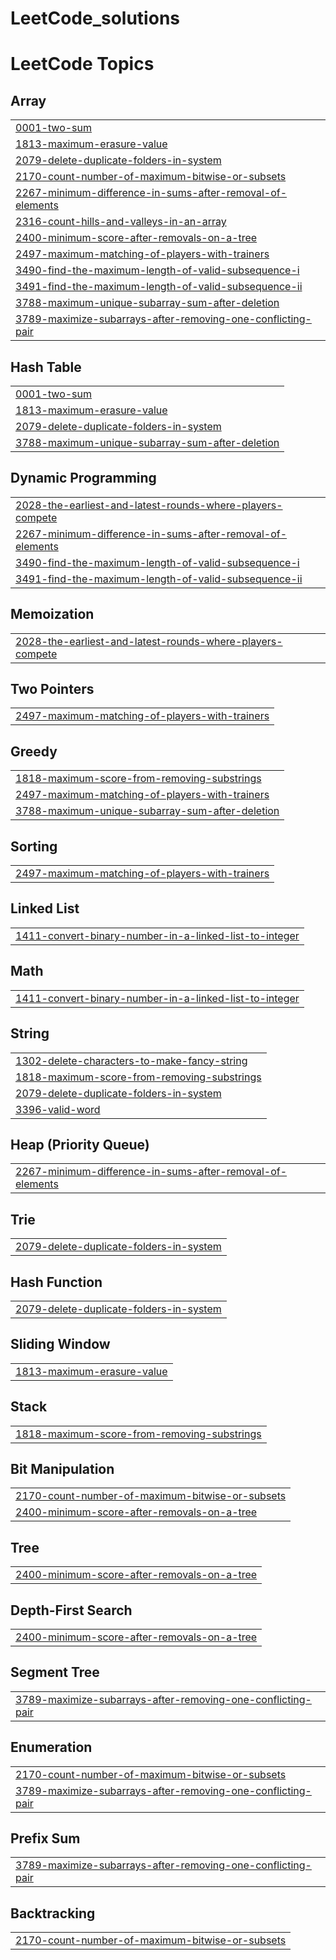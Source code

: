 # LeetCode_solutions
<!---LeetCode Topics Start-->
# LeetCode Topics
## Array
|  |
| ------- |
| [0001-two-sum](https://github.com/Nikhilsingh46/LeetCode_solutions/tree/master/0001-two-sum) |
| [1813-maximum-erasure-value](https://github.com/Nikhilsingh46/LeetCode_solutions/tree/master/1813-maximum-erasure-value) |
| [2079-delete-duplicate-folders-in-system](https://github.com/Nikhilsingh46/LeetCode_solutions/tree/master/2079-delete-duplicate-folders-in-system) |
| [2170-count-number-of-maximum-bitwise-or-subsets](https://github.com/Nikhilsingh46/LeetCode_solutions/tree/master/2170-count-number-of-maximum-bitwise-or-subsets) |
| [2267-minimum-difference-in-sums-after-removal-of-elements](https://github.com/Nikhilsingh46/LeetCode_solutions/tree/master/2267-minimum-difference-in-sums-after-removal-of-elements) |
| [2316-count-hills-and-valleys-in-an-array](https://github.com/Nikhilsingh46/LeetCode_solutions/tree/master/2316-count-hills-and-valleys-in-an-array) |
| [2400-minimum-score-after-removals-on-a-tree](https://github.com/Nikhilsingh46/LeetCode_solutions/tree/master/2400-minimum-score-after-removals-on-a-tree) |
| [2497-maximum-matching-of-players-with-trainers](https://github.com/Nikhilsingh46/LeetCode_solutions/tree/master/2497-maximum-matching-of-players-with-trainers) |
| [3490-find-the-maximum-length-of-valid-subsequence-i](https://github.com/Nikhilsingh46/LeetCode_solutions/tree/master/3490-find-the-maximum-length-of-valid-subsequence-i) |
| [3491-find-the-maximum-length-of-valid-subsequence-ii](https://github.com/Nikhilsingh46/LeetCode_solutions/tree/master/3491-find-the-maximum-length-of-valid-subsequence-ii) |
| [3788-maximum-unique-subarray-sum-after-deletion](https://github.com/Nikhilsingh46/LeetCode_solutions/tree/master/3788-maximum-unique-subarray-sum-after-deletion) |
| [3789-maximize-subarrays-after-removing-one-conflicting-pair](https://github.com/Nikhilsingh46/LeetCode_solutions/tree/master/3789-maximize-subarrays-after-removing-one-conflicting-pair) |
## Hash Table
|  |
| ------- |
| [0001-two-sum](https://github.com/Nikhilsingh46/LeetCode_solutions/tree/master/0001-two-sum) |
| [1813-maximum-erasure-value](https://github.com/Nikhilsingh46/LeetCode_solutions/tree/master/1813-maximum-erasure-value) |
| [2079-delete-duplicate-folders-in-system](https://github.com/Nikhilsingh46/LeetCode_solutions/tree/master/2079-delete-duplicate-folders-in-system) |
| [3788-maximum-unique-subarray-sum-after-deletion](https://github.com/Nikhilsingh46/LeetCode_solutions/tree/master/3788-maximum-unique-subarray-sum-after-deletion) |
## Dynamic Programming
|  |
| ------- |
| [2028-the-earliest-and-latest-rounds-where-players-compete](https://github.com/Nikhilsingh46/LeetCode_solutions/tree/master/2028-the-earliest-and-latest-rounds-where-players-compete) |
| [2267-minimum-difference-in-sums-after-removal-of-elements](https://github.com/Nikhilsingh46/LeetCode_solutions/tree/master/2267-minimum-difference-in-sums-after-removal-of-elements) |
| [3490-find-the-maximum-length-of-valid-subsequence-i](https://github.com/Nikhilsingh46/LeetCode_solutions/tree/master/3490-find-the-maximum-length-of-valid-subsequence-i) |
| [3491-find-the-maximum-length-of-valid-subsequence-ii](https://github.com/Nikhilsingh46/LeetCode_solutions/tree/master/3491-find-the-maximum-length-of-valid-subsequence-ii) |
## Memoization
|  |
| ------- |
| [2028-the-earliest-and-latest-rounds-where-players-compete](https://github.com/Nikhilsingh46/LeetCode_solutions/tree/master/2028-the-earliest-and-latest-rounds-where-players-compete) |
## Two Pointers
|  |
| ------- |
| [2497-maximum-matching-of-players-with-trainers](https://github.com/Nikhilsingh46/LeetCode_solutions/tree/master/2497-maximum-matching-of-players-with-trainers) |
## Greedy
|  |
| ------- |
| [1818-maximum-score-from-removing-substrings](https://github.com/Nikhilsingh46/LeetCode_solutions/tree/master/1818-maximum-score-from-removing-substrings) |
| [2497-maximum-matching-of-players-with-trainers](https://github.com/Nikhilsingh46/LeetCode_solutions/tree/master/2497-maximum-matching-of-players-with-trainers) |
| [3788-maximum-unique-subarray-sum-after-deletion](https://github.com/Nikhilsingh46/LeetCode_solutions/tree/master/3788-maximum-unique-subarray-sum-after-deletion) |
## Sorting
|  |
| ------- |
| [2497-maximum-matching-of-players-with-trainers](https://github.com/Nikhilsingh46/LeetCode_solutions/tree/master/2497-maximum-matching-of-players-with-trainers) |
## Linked List
|  |
| ------- |
| [1411-convert-binary-number-in-a-linked-list-to-integer](https://github.com/Nikhilsingh46/LeetCode_solutions/tree/master/1411-convert-binary-number-in-a-linked-list-to-integer) |
## Math
|  |
| ------- |
| [1411-convert-binary-number-in-a-linked-list-to-integer](https://github.com/Nikhilsingh46/LeetCode_solutions/tree/master/1411-convert-binary-number-in-a-linked-list-to-integer) |
## String
|  |
| ------- |
| [1302-delete-characters-to-make-fancy-string](https://github.com/Nikhilsingh46/LeetCode_solutions/tree/master/1302-delete-characters-to-make-fancy-string) |
| [1818-maximum-score-from-removing-substrings](https://github.com/Nikhilsingh46/LeetCode_solutions/tree/master/1818-maximum-score-from-removing-substrings) |
| [2079-delete-duplicate-folders-in-system](https://github.com/Nikhilsingh46/LeetCode_solutions/tree/master/2079-delete-duplicate-folders-in-system) |
| [3396-valid-word](https://github.com/Nikhilsingh46/LeetCode_solutions/tree/master/3396-valid-word) |
## Heap (Priority Queue)
|  |
| ------- |
| [2267-minimum-difference-in-sums-after-removal-of-elements](https://github.com/Nikhilsingh46/LeetCode_solutions/tree/master/2267-minimum-difference-in-sums-after-removal-of-elements) |
## Trie
|  |
| ------- |
| [2079-delete-duplicate-folders-in-system](https://github.com/Nikhilsingh46/LeetCode_solutions/tree/master/2079-delete-duplicate-folders-in-system) |
## Hash Function
|  |
| ------- |
| [2079-delete-duplicate-folders-in-system](https://github.com/Nikhilsingh46/LeetCode_solutions/tree/master/2079-delete-duplicate-folders-in-system) |
## Sliding Window
|  |
| ------- |
| [1813-maximum-erasure-value](https://github.com/Nikhilsingh46/LeetCode_solutions/tree/master/1813-maximum-erasure-value) |
## Stack
|  |
| ------- |
| [1818-maximum-score-from-removing-substrings](https://github.com/Nikhilsingh46/LeetCode_solutions/tree/master/1818-maximum-score-from-removing-substrings) |
## Bit Manipulation
|  |
| ------- |
| [2170-count-number-of-maximum-bitwise-or-subsets](https://github.com/Nikhilsingh46/LeetCode_solutions/tree/master/2170-count-number-of-maximum-bitwise-or-subsets) |
| [2400-minimum-score-after-removals-on-a-tree](https://github.com/Nikhilsingh46/LeetCode_solutions/tree/master/2400-minimum-score-after-removals-on-a-tree) |
## Tree
|  |
| ------- |
| [2400-minimum-score-after-removals-on-a-tree](https://github.com/Nikhilsingh46/LeetCode_solutions/tree/master/2400-minimum-score-after-removals-on-a-tree) |
## Depth-First Search
|  |
| ------- |
| [2400-minimum-score-after-removals-on-a-tree](https://github.com/Nikhilsingh46/LeetCode_solutions/tree/master/2400-minimum-score-after-removals-on-a-tree) |
## Segment Tree
|  |
| ------- |
| [3789-maximize-subarrays-after-removing-one-conflicting-pair](https://github.com/Nikhilsingh46/LeetCode_solutions/tree/master/3789-maximize-subarrays-after-removing-one-conflicting-pair) |
## Enumeration
|  |
| ------- |
| [2170-count-number-of-maximum-bitwise-or-subsets](https://github.com/Nikhilsingh46/LeetCode_solutions/tree/master/2170-count-number-of-maximum-bitwise-or-subsets) |
| [3789-maximize-subarrays-after-removing-one-conflicting-pair](https://github.com/Nikhilsingh46/LeetCode_solutions/tree/master/3789-maximize-subarrays-after-removing-one-conflicting-pair) |
## Prefix Sum
|  |
| ------- |
| [3789-maximize-subarrays-after-removing-one-conflicting-pair](https://github.com/Nikhilsingh46/LeetCode_solutions/tree/master/3789-maximize-subarrays-after-removing-one-conflicting-pair) |
## Backtracking
|  |
| ------- |
| [2170-count-number-of-maximum-bitwise-or-subsets](https://github.com/Nikhilsingh46/LeetCode_solutions/tree/master/2170-count-number-of-maximum-bitwise-or-subsets) |
<!---LeetCode Topics End-->